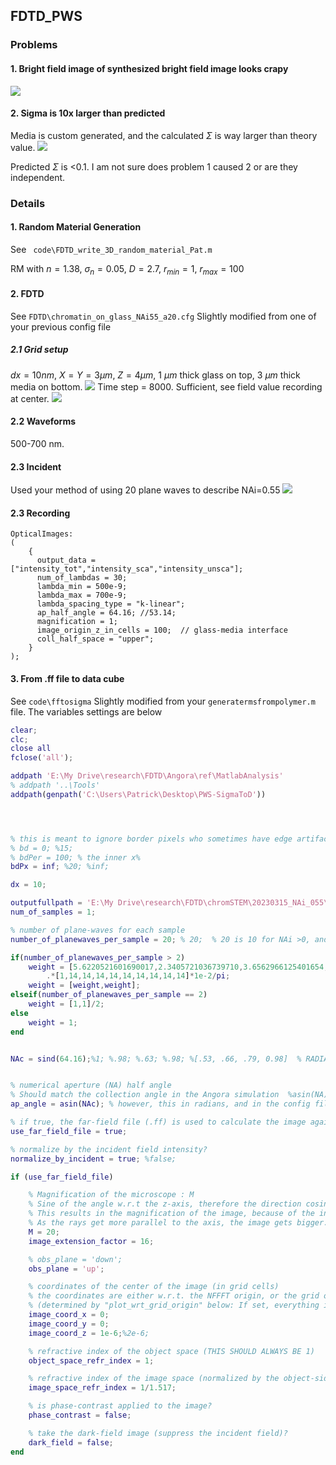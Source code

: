 ## FDTD_PWS
### Problems
#### 1. Bright field image of synthesized bright field image looks crapy
![](https://github.com/YuanzheSu/FDTD_PWS/blob/main/asset/brightfield.bmp)
#### 2. Sigma is 10x larger than predicted
Media is custom generated, and the calculated $\Sigma$ is way larger than theory value.
![](https://github.com/YuanzheSu/FDTD_PWS/blob/main/asset/sigma.bmp) 

Predicted $\Sigma$ is <0.1. 
I am not sure does problem 1 caused 2 or are they independent.

### Details
#### 1. Random Material Generation
See ```
code\FDTD_write_3D_random_material_Pat.m```


RM with $n = 1.38$, $\sigma_n=0.05$, $D=2.7$, $r_{min}=1$, $r_{max} = 100$
#### 2. FDTD
See ```FDTD\chromatin_on_glass_NAi55_a20.cfg``` Slightly modified from one of your previous config file

##### 2.1 Grid setup
$dx = 10 nm$, $X=Y=3 \mu m$, $Z = 4 \mu m$, 1 $\mu m$ thick glass on top, 3 $\mu m$ thick media on bottom.
![](https://github.com/YuanzheSu/FDTD_PWS/blob/main/asset/geom.png) 
Time step = 8000. Sufficient, see field value recording at center.
![](https://github.com/YuanzheSu/FDTD_PWS/blob/main/asset/fieldvaluerecording.bmp)
#### 2.2 Waveforms
500-700 nm.
#### 2.3 Incident
Used your method of using 20 plane waves to describe NAi=0.55
![](https://github.com/YuanzheSu/FDTD_PWS/blob/main/asset/incident.png)
#### 2.3 Recording
```
OpticalImages:
(
	{
	  output_data = ["intensity_tot","intensity_sca","intensity_unsca"];
	  num_of_lambdas = 30;
	  lambda_min = 500e-9;
	  lambda_max = 700e-9;
	  lambda_spacing_type = "k-linear";
	  ap_half_angle = 64.16; //53.14;
	  magnification = 1;
	  image_origin_z_in_cells = 100;  // glass-media interface
	  coll_half_space = "upper";
	}
);
```
#### 3. From .ff file to data cube
See ```code\fftosigma``` Slightly modified from your ```generatermsfrompolymer.m``` file.
The variables settings are below
```matlab
clear;
clc;
close all
fclose('all');

addpath 'E:\My Drive\research\FDTD\Angora\ref\MatlabAnalysis'
% addpath '..\Tools'
addpath(genpath('C:\Users\Patrick\Desktop\PWS-SigmaToD'))




% this is meant to ignore border pixels who sometimes have edge artifacts
% bd = 0; %15;
% bdPer = 100; % the inner x%
bdPx = inf; %20; %inf;

dx = 10;

outputfullpath = 'E:\My Drive\research\FDTD\chromSTEM\20230315_NAi_055\output_glassNAi55\imaging';
num_of_samples = 1;

% number of plane-waves for each sample
number_of_planewaves_per_sample = 20; % 20;  % 20 is 10 for NAi >0, and x2 for each co and cross pol

if(number_of_planewaves_per_sample > 2)
    weight = [5.6220521601690017,2.3405721036739710,3.6562966125401654,4.0439940311519321,3.3673931131201436,2.9259610746657166,2.3976014830789016,1.7910853224061023,1.1088692300843212,0.40659940062234004]...
        .*[1,14,14,14,14,14,14,14,14,14]*1e-2/pi;
    weight = [weight,weight];
elseif(number_of_planewaves_per_sample == 2)
    weight = [1,1]/2;
else
    weight = 1;
end


NAc = sind(64.16);%1; %.98; %.63; %.98; %[.53, .66, .79, 0.98]  % RADIANS


% numerical aperture (NA) half angle
% Should match the collection angle in the Angora simulation  %asin(NA);  %NA=0.6
ap_angle = asin(NAc); % however, this in radians, and in the config file it's in degrees

% if true, the far-field file (.ff) is used to calculate the image again
use_far_field_file = true;

% normalize by the incident field intensity?
normalize_by_incident = true; %false;

if (use_far_field_file)

    % Magnification of the microscope : M
    % Sine of the angle w.r.t the z-axis, therefore the direction cosines w.r.t the x and y-axes are divided by this amount.
    % This results in the magnification of the image, because of the inverse relation between angles and distances (similar to the Fourier relation).
    % As the rays get more parallel to the axis, the image gets bigger.
    M = 20;
    image_extension_factor = 16;

    % obs_plane = 'down';
    obs_plane = 'up';

    % coordinates of the center of the image (in grid cells)
    % the coordinates are either w.r.t. the NFFFT origin, or the grid origin
    % (determined by "plot_wrt_grid_origin" below: If set, everything is w.r.t the grid origin, otherwise, the NFFFT origin)
    image_coord_x = 0;
    image_coord_y = 0;
    image_coord_z = 1e-6;%2e-6;

    % refractive index of the object space (THIS SHOULD ALWAYS BE 1)
    object_space_refr_index = 1;

    % refractive index of the image space (normalized by the object-side refractive index, since this is how it always appears in the formulas)
    image_space_refr_index = 1/1.517;

    % is phase-contrast applied to the image?
    phase_contrast = false;

    % take the dark-field image (suppress the incident field)?
    dark_field = false;
end

```
